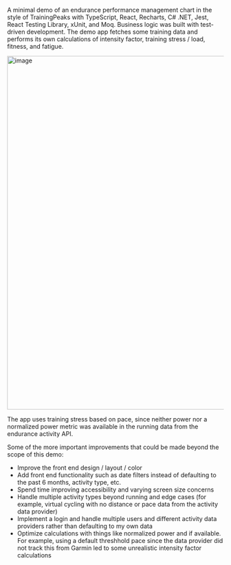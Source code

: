 A minimal demo of an endurance performance management chart in the style of TrainingPeaks with TypeScript, React, Recharts, C# .NET, Jest, React Testing Library, xUnit, and Moq. Business logic was built with test-driven development. The demo app fetches some training data and performs its own calculations of intensity factor, training stress / load, fitness, and fatigue.

<img width="1381" height="824" alt="image" src="https://github.com/user-attachments/assets/3456db81-00e2-4ca0-b7f9-b3453b953807" />

The app uses training stress based on pace, since neither power nor a normalized power metric was available in the running data from the endurance activity API.

Some of the more important improvements that could be made beyond the scope of this demo:
- Improve the front end design / layout / color
- Add front end functionality such as date filters instead of defaulting to the past 6 months, activity type, etc.
- Spend time improving accessibility and varying screen size concerns
- Handle multiple activity types beyond running and edge cases (for example, virtual cycling with no distance or pace data from the activity data provider)
- Implement a login and handle multiple users and different activity data providers rather than defaulting to my own data
- Optimize calculations with things like normalized power and if available. For example, using a default threshhold pace since the data provider did not track this from Garmin led to some unrealistic intensity factor calculations
